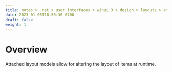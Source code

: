 ```yaml
---
title: notes > .net > user interfaces > winui 3 > design > layouts > attached layouts
date: 2023-01-05T18:50:36-0700
draft: false
weight: 1
---
```

# Overview
Attached layout models allow for altering the layout of items at runtime.
